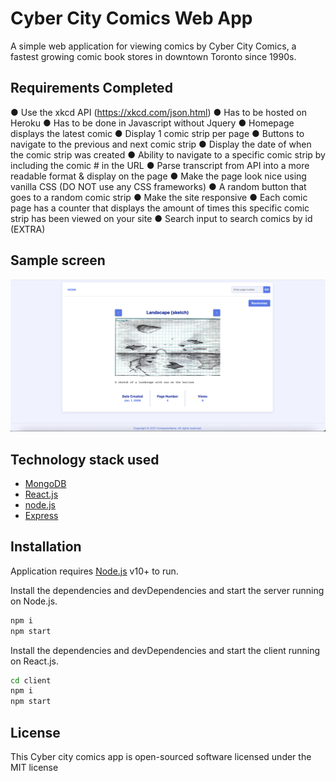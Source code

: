 # Cyber City Comics Web App
A simple web application for viewing comics by Cyber City Comics, a fastest growing comic book stores in downtown Toronto since 1990s.

## Requirements Completed

● Use the xkcd API (https://xkcd.com/json.html)
● Has to be hosted on Heroku
● Has to be done in Javascript without Jquery
● Homepage displays the latest comic
● Display 1 comic strip per page
● Buttons to navigate to the previous and next comic strip
● Display the date of when the comic strip was created
● Ability to navigate to a specific comic strip by including the comic # in the URL
● Parse transcript from API into a more readable format & display on the page
● Make the page look nice using vanilla CSS (DO NOT use any CSS frameworks)
● A random button that goes to a random comic strip
● Make the site responsive
● Each comic page has a counter that displays the amount of times this specific comic strip has been viewed on your site
● Search input to search comics by id (EXTRA)

## Sample screen

![alt text](https://github.com/iamprasanth/cyber-city-comics/blob/main/client/public/screens/screen1.png?raw=true)

## Technology stack used

- [MongoDB]
- [React.js]
- [node.js]
- [Express]

## Installation

Application requires [Node.js](https://nodejs.org/) v10+ to run.

Install the dependencies and devDependencies and start the server running on Node.js.

```sh
npm i
npm start
```
Install the dependencies and devDependencies and start the client running on React.js.

```sh
cd client
npm i
npm start
```

## License

This Cyber city comics app is open-sourced software licensed under the MIT license


   [React.js]: <https://reactjs.org/>
   [MongoDB]: <https://docs.mongodb.com/>
   [node.js]: <http://nodejs.org>
   [Express]: <http://expressjs.com>

